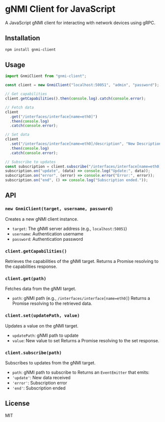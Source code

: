 # gNMI Client for JavaScript

A JavaScript gNMI client for interacting with network devices using gRPC.

## Installation

```sh
npm install gnmi-client
```

## Usage

```javascript
import GnmiClient from "gnmi-client";

const client = new GnmiClient("localhost:50051", "admin", "password");

// Get capabilities
client.getCapabilities().then(console.log).catch(console.error);

// Fetch data
client
  .get("/interfaces/interface[name=eth0]")
  .then(console.log)
  .catch(console.error);

// Set data
client
  .set("/interfaces/interface[name=eth0]/description", "New Description")
  .then(console.log)
  .catch(console.error);

// Subscribe to updates
const subscription = client.subscribe("/interfaces/interface[name=eth0]");
subscription.on("update", (data) => console.log("Update:", data));
subscription.on("error", (error) => console.error("Error:", error));
subscription.on("end", () => console.log("Subscription ended."));
```

## API

### `new GnmiClient(target, username, password)`

Creates a new gNMI client instance.

- `target`: The gNMI server address (e.g., `localhost:50051`)
- `username`: Authentication username
- `password`: Authentication password

### `client.getCapabilities()`

Retrieves the capabilities of the gNMI target. Returns a Promise resolving to the capabilities response.

### `client.get(path)`

Fetches data from the gNMI target.

- `path`: gNMI path (e.g., `/interfaces/interface[name=eth0]`) Returns a Promise resolving to the retrieved data.

### `client.set(updatePath, value)`

Updates a value on the gNMI target.

- `updatePath`: gNMI path to update
- `value`: New value to set Returns a Promise resolving to the set response.

### `client.subscribe(path)`

Subscribes to updates from the gNMI target.

- `path`: gNMI path to subscribe to Returns an `EventEmitter` that emits:
- `'update'`: New data received
- `'error'`: Subscription error
- `'end'`: Subscription ended

## License

MIT
